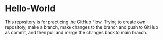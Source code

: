 # Hello-World
This repository is for practicing the GitHub Flow.
Trying to create own repository, make a branch, make changes to the branch and push to GitHub as commit, and then pull and merge the changes back to main branch.
